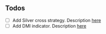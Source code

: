 ## Todos
- [ ] Add Silver cross strategy. Description [here](https://www.binance.com/en/feed/post/286844)
- [ ] Add DMI indicator. Description [here](https://www.investopedia.com/terms/d/dmi.asp)